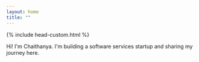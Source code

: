 ```yaml
---
layout: home
title: ""
---
```


{% include head-custom.html %}

Hi! I'm Chaithanya. I'm building a software services startup and sharing my journey here.

